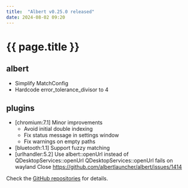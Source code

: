 ```yaml
---
title:  "Albert v0.25.0 released"
date: 2024-08-02 09:20
---
```


# {{ page.title }}

## albert

- Simplify MatchConfig
- Hardcode error_tolerance_divisor to 4

## plugins

- [chromium:7.1] Minor improvements
  - Avoid initial double indexing
  - Fix status message in settings window
  - Fix warnings on empty paths
- [bluetooth:1.1] Support fuzzy matching
- [urlhandler:5.2] Use albert::openUrl instead of QDesktopServices::openUrl
  QDesktopServices::openUrl fails on wayland
  Close https://github.com/albertlauncher/albert/issues/1414

Check the [GitHub repositories](https://github.com/albertlauncher/albert/commits/v0.25.0) for details.
